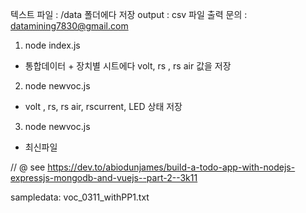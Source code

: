 텍스트 파일 : /data 폴더에다 저장
output : csv 파일 출력
문의 : datamining7830@gmail.com

1. node index.js
- 통합데이터 + 장치별 시트에다 volt, rs , rs air 값을 저장
2. node newvoc.js
- volt , rs, rs air, rscurrent, LED 상태 저장
3. node newvoc.js 
- 최신파일 

// @ see
https://dev.to/abiodunjames/build-a-todo-app-with-nodejs-expressjs-mongodb-and-vuejs--part-2--3k11

sampledata:
voc_0311_withPP1.txt